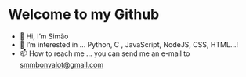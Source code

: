 <h1> Welcome to my Github</h1>

- 👋 Hi, I’m Simão
- 👀 I’m interested in ... Python, C , JavaScript, NodeJS, CSS, HTML...!
- 📫 How to reach me ... you can send me an e-mail to smmbonvalot@gmail.com

<!---
izzypt/izzypt is a ✨ special ✨ repository because its `README.md` (this file) appears on your GitHub profile.
You can click the Preview link to take a look at your changes.
--->
